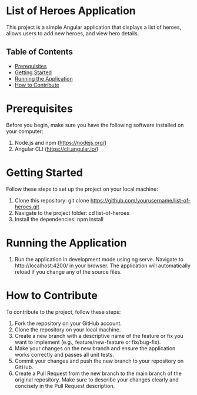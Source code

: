 # List of Heroes Application
This project is a simple Angular application that displays a list of heroes, allows users to add new heroes, and view hero details.

## Table of Contents
* [Prerequisites](#prerequisites)
* [Getting Started](#getting-started)
* [Running the Application](#running-the-application)
* [How to Contribute](#how-to-contribute)

# Prerequisites
Before you begin, make sure you have the following software installed on your computer:

1. Node.js and npm (https://nodejs.org/)
2. Angular CLI (https://cli.angular.io/)

# Getting Started
Follow these steps to set up the project on your local machine:

1. Clone this repository: git clone https://github.com/yourusername/list-of-heroes.git
2. Navigate to the project folder: cd list-of-heroes
3. Install the dependencies: npm install

# Running the Application
1. Run the application in development mode using ng serve. Navigate to http://localhost:4200/ in your browser. The application will automatically reload if you change any of the source files.

# How to Contribute
To contribute to the project, follow these steps:

1. Fork the repository on your GitHub account.
2. Clone the repository on your local machine.
3. Create a new branch with a descriptive name of the feature or fix you want to implement (e.g., feature/new-feature or fix/bug-fix).
4. Make your changes on the new branch and ensure the application works correctly and passes all unit tests.
5. Commit your changes and push the new branch to your repository on GitHub.
6. Create a Pull Request from the new branch to the main branch of the original repository. Make sure to describe your changes clearly and concisely in the Pull Request description.
